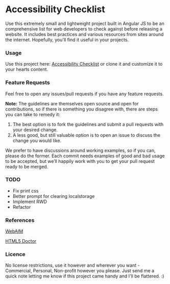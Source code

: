 <h1>Accessibility Checklist</h1>

Use this extremely small and lightweight project built in Angular JS to be an comprehensive list for web developers to check against before releasing a website. It includes best practices and various resources from sites around the internet. Hopefully, you'll find it useful in your projects.

### Usage

Use this project here: [Accessibility Checklist](http://checklist.crip.se) or clone it and customize it to your hearts content.

### Feature Requests

Feel free to open any issues/pull requests if you have any feature requests.

**Note:** The guidelines are themselves open source and open for contributions, so if there is something you disagree with, there are steps you can take to remedy it:

1. The best option is to fork the guidelines and submit a pull requests with your desired change.
2. A less good, but still valuable option is to open an issue to discuss the change you would like.

We prefer to have discussions around working examples, so if you can, please do the former. Each commit needs examples of good and bad usage to be accepted, but we’ll happily work with you to get your pull request ready to be merged.

### TODO

* Fix print css
* Better prompt for clearing localstorage
* Implement RWD
* Refactor

### References
[WebAIM](http://webaim.org/intro/)

[HTML5 Doctor](http://html5doctor.com/nav-element/)

### Licence
No license restrictions, use it however and wherever you want - Commercial, Personal, Non-profit however you please. Just send me a quick note letting me know if this project came handy and I'll be flattered. :)
